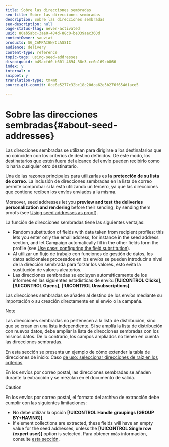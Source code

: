 ```yaml
---
title: Sobre las direcciones sembradas
seo-title: Sobre las direcciones sembradas
description: Sobre las direcciones sembradas
seo-description: null
page-status-flag: never-activated
uuid: 80ab5abc-3ae0-484d-88c0-be039aac360d
contentOwner: sauviat
products: SG_CAMPAIGN/CLASSIC
audience: delivery
content-type: reference
topic-tags: using-seed-addresses
discoiquuid: b49acfd0-b601-4694-88e3-cc0a169cb866
index: y
internal: n
snippet: y
translation-type: tm+mt
source-git-commit: 0ce6e5277c32bc18c20dca62e5b276f654d1ace5

---
```



# Sobre las direcciones sembradas{#about-seed-addresses}

Las direcciones sembradas se utilizan para dirigirse a los destinatarios que no coinciden con los criterios de destino definidos. De este modo, los destinatarios que estén fuera del alcance del envío pueden recibirlo como lo haría cualquier otro destinatario.

Una de las razones principales para utilizarlas es **la protección de su lista de correo**. La inclusión de direcciones sembradas en la lista de correo permite comprobar si la está utilizando un tercero, ya que las direcciones que contiene reciben los envíos enviados a la misma.

Moreover, seed addresses let you **preview and test the deliveries personalization and rendering** before their sending, by sending them proofs (see [Using seed addresses as proof](../../delivery/using/steps-validating-the-delivery.md#using-seed-addresses-as-proof)).

La función de direcciones sembradas tiene las siguientes ventajas:

* Random substitution of fields with data taken from recipient profiles: this lets you enter only the email address, for instance in the seed address section, and let Campaign automatically fill in the other fields form the profile (see [Use case: configuring the field substitution](../../delivery/using/use-case--configuring-the-field-substitution.md)).
* Al utilizar un flujo de trabajo con funciones de gestión de datos, los datos adicionales procesados en los envíos se pueden introducir a nivel de la dirección sembrada para forzar los valores, esto evita la sustitución de valores aleatorios.
* Las direcciones sembradas se excluyen automáticamente de los informes en las siguientes estadísticas de envío: **[!UICONTROL Clicks]**, **[!UICONTROL Opens]**, **[!UICONTROL Unsubscriptions]**.

Las direcciones sembradas se añaden al destino de los envíos mediante su importación o su creación directamente en el envío o la campaña.

>[!NOTE]
>
>Las direcciones sembradas no pertenecen a la lista de distribución, sino que se crean en una lista independiente. Si se amplía la lista de distribución con nuevos datos, debe ampliar la lista de direcciones sembradas con los mismos datos. De lo contrario, los campos ampliados no tienen en cuenta las direcciones sembradas.
>
>En esta sección se presenta un ejemplo de cómo extender la tabla de direcciones de inicio: Caso [de uso: seleccionar direcciones de raíz en los criterios](../../delivery/using/use-case--selecting-seed-addresses-on-criteria.md)

En los envíos por correo postal, las direcciones sembradas se añaden durante la extracción y se mezclan en el documento de salida.

>[!CAUTION]
>
>En los envíos por correo postal, el formato del archivo de extracción debe cumplir con las siguientes limitaciones:
>
>* No debe utilizar la opción **[!UICONTROL Handle groupings (GROUP BY+HAVING)]**.
>* If element collections are extracted, these fields will have an empty value for the seed addresses, unless the **[!UICONTROL Single row (expert user)]** option is selected. Para obtener más información, consulte [esta sección](../../platform/using/exporting-data.md#step-7---data-formatting).
>


